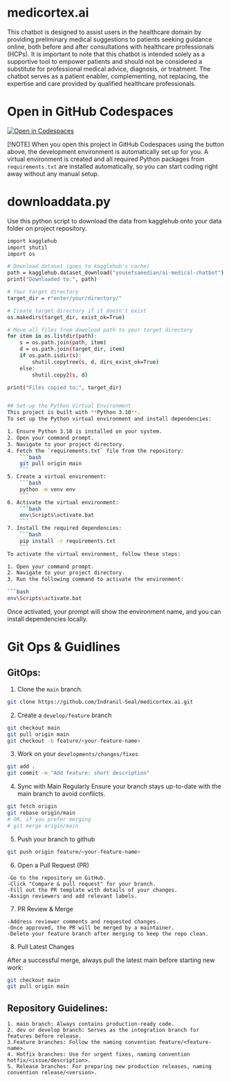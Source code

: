 # medicortex.ai
This chatbot is designed to assist users in the healthcare domain by providing preliminary medical suggestions to patients seeking guidance online, both before and after consultations with healthcare professionals (HCPs). It is important to note that this chatbot is intended solely as a supportive tool to empower patients and should not be considered a substitute for professional medical advice, diagnosis, or treatment. The chatbot serves as a patient enabler, complementing, not replacing, the expertise and care provided by qualified healthcare professionals.

# Open in GitHub Codespaces

[![Open in Codespaces](https://github.com/codespaces/badge.svg)](https://github.com/codespaces/new?repo=Indranil-Seal/medicortex.ai&ref=master)

[!NOTE]
When you open this project in GitHub Codespaces using the button above, the development environment is automatically set up for you. A virtual environment is created and all required Python packages from `requirements.txt` are installed automatically, so you can start coding right away without any manual setup.

# downloaddata.py
Use this python script to download the data from kagglehub onto your data folder on project repository. 

```bash
import kagglehub
import shutil
import os

# Download dataset (goes to kagglehub's cache)
path = kagglehub.dataset_download("yousefsaeedian/ai-medical-chatbot")
print("Downloaded to:", path)

# Your target directory
target_dir = r"enter/your/directory/"

# Create target directory if it doesn't exist
os.makedirs(target_dir, exist_ok=True)

# Move all files from download path to your target directory
for item in os.listdir(path):
    s = os.path.join(path, item)
    d = os.path.join(target_dir, item)
    if os.path.isdir(s):
        shutil.copytree(s, d, dirs_exist_ok=True)
    else:
        shutil.copy2(s, d)

print("Files copied to:", target_dir)


## Set-up the Python Virtual Environment 
This project is built with **Python 3.10**.
To set up the Python virtual environment and install dependencies:

1. Ensure Python 3.10 is installed on your system.
2. Open your command prompt.
3. Navigate to your project directory.
4. Fetch the `requirements.txt` file from the repository:
    ```bash
    git pull origin main
    ```
5. Create a virtual environment:
    ```bash
    python -m venv env
    ```
6. Activate the virtual environment:
    ```bash
    env\Scripts\activate.bat
    ```
7. Install the required dependencies:
    ```bash
    pip install -r requirements.txt
    ```
To activate the virtual environment, follow these steps:

1. Open your command prompt.
2. Navigate to your project directory.
3. Run the following command to activate the environment:

```bash
env\Scripts\activate.bat
```
Once activated, your prompt will show the environment name, and you can install dependencies locally.



# Git Ops & Guidlines

## GitOps:
1. Clone the ```main``` branch. 
``` bash
git clone https://github.com/Indranil-Seal/medicortex.ai.git
```
2. Create a ```develop/feature``` branch
```bash
git checkout main
git pull origin main
git checkout -b feature/<your-feature-name>
```
3. Work on your ```developments/changes/fixes```
``` bash
git add .
git commit -m "Add feature: short description"
```
4. Sync with Main Regularly
Ensure your branch stays up-to-date with the main branch to avoid conflicts.
```bash
git fetch origin
git rebase origin/main
# OR, if you prefer merging
# git merge origin/main
```
5. Push your branch to github
```bash
git push origin feature/<your-feature-name>
```
6. Open a Pull Request (PR)
```text
-Go to the repository on GitHub.
-Click "Compare & pull request" for your branch.
-Fill out the PR template with details of your changes.
-Assign reviewers and add relevant labels.
```
7. PR Review & Merge
```text
-Address reviewer comments and requested changes.
-Once approved, the PR will be merged by a maintainer.
-Delete your feature branch after merging to keep the repo clean.
```
8. Pull Latest Changes

After a successful merge, always pull the latest main before starting new work:
```bash
git checkout main
git pull origin main
```

## Repository Guidelines:
```text
1. main branch: Always contains production-ready code.
2. dev or develop branch: Serves as the integration branch for features before release.
3.Feature branches: Follow the naming convention feature/<feature-name>.
4. Hotfix branches: Use for urgent fixes, naming convention hotfix/<issue/description>.
5. Release branches: For preparing new production releases, naming convention release/<version>.